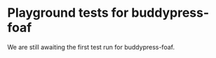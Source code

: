 # Playground tests for buddypress-foaf
We are still awaiting the first test run for buddypress-foaf.
